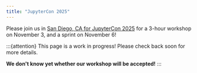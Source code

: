 ```yaml
---
title: "JupyterCon 2025"
---
```


Please join us in
[San Diego, CA for JupyterCon 2025](https://blog.jupyter.org/jupytercon-2025-c654a31a584e)
for a 3-hour workshop on November 3, and a sprint on November 6!

:::{attention}
This page is a work in progress! Please check back soon for more details.

**We don't know yet whether our workshop will be accepted!**
:::
